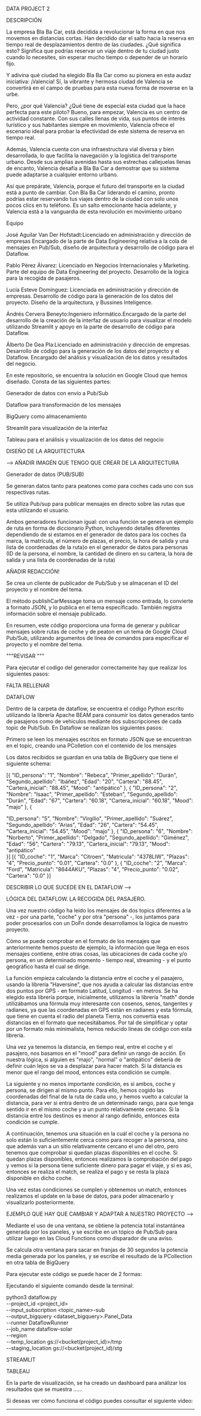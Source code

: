 DATA PROJECT 2

DESCRIPCIÓN

La empresa Bla Ba Car, está decidida a revolucionar la forma en que nos movemos en distancias cortas. Han decidido dar el salto hacia la reserva en tiempo real de desplazamientos dentro de las ciudades. ¿Qué significa esto? Significa que podrías reservar un viaje dentro de tu ciudad justo cuando lo necesites, sin esperar mucho tiempo o depender de un horario fijo.

Y adivina qué ciudad ha elegido Bla Ba Car como su pionera en esta audaz iniciativa: ¡Valencia! Sí, la vibrante y hermosa ciudad de Valencia se convertirá en el campo de pruebas para esta nueva forma de moverse en la urbe.

Pero, ¿por qué Valencia? ¿Qué tiene de especial esta ciudad que la hace perfecta para este piloto? Bueno, para empezar, Valencia es un centro de actividad constante. Con sus calles llenas de vida, sus puntos de interés turístico y sus habitantes siempre en movimiento, Valencia ofrece el escenario ideal para probar la efectividad de este sistema de reserva en tiempo real.

Además, Valencia cuenta con una infraestructura vial diversa y bien desarrollada, lo que facilita la navegación y la logística del transporte urbano. Desde sus amplias avenidas hasta sus estrechas callejuelas llenas de encanto, Valencia desafía a Bla Ba Car a demostrar que su sistema puede adaptarse a cualquier entorno urbano.

Así que prepárate, Valencia, porque el futuro del transporte en la ciudad está a punto de cambiar. Con Bla Ba Car liderando el camino, pronto podrías estar reservando tus viajes dentro de la ciudad con solo unos pocos clics en tu teléfono. Es un salto emocionante hacia adelante, y Valencia está a la vanguardia de esta revolución en movimiento urbano


Equipo

José Aguilar Van Der Hofstadt:Licenciado en administración y dirección de empresas Encargado de la parte de Data Engineering relativa a la cola de mensajes en Pub/Sub, diseño de arquitectura y desarrollo de código para el Dataflow.

Pablo Pérez Álvarez: Licenciado en Negocios Internacionales y Marketing. Parte del equipo de Data Engineering del proyecto. Desarrollo de la lógica para la recogida de pasajeros. 

Lucía Esteve Domínguez: Licenciada en administración y dirección de empresas. Desarrollo de código para la generación de los datos del proyecto. Diseño de la arquitectura, y Bussines Inteligence.

Ándrés Cervera Beneyto:Ingeniero informático.Encargado de la parte del desarrollo de la creación de la interfaz de usuario para visualizar el  modelo utilizando Streamlit y apoyo en la parte de desarrollo de código para Dataflow.

Álberto De Gea Pla:Licenciado en administración y dirección de empresas. Desarrollo de código para la generación de los datos del proyecto y el Dataflow. Encargado del análisis y visualización de los datos y resultados del negocio. 


En este repositorio, se encuentra la solución en Google Cloud que hemos diseñado. Consta de las siguientes partes:

Generador de datos con envío a Pub/Sub

Dataflow para transformación de los mensajes

BigQuery como almacenamiento

Streamlit para visualización de la interfaz 

Tableau para el análisis y visualización de los datos del negocio


DISEÑO DE LA ARQUITECTURA

--> AÑADIR IMAGÉN QUE TENGO QUE CREAR DE LA ARQUITECTURA

Generador de datos (PUB/SUB)

Se generan datos tanto para peatones como para coches cada uno con sus respectivas rutas. 

Se utiliza Pub/sup para publicar mensajes en directo sobre las rutas que esta utilizando el usuario. 

Ambos generadores funcionan igual:  con una función se genera un ejemplo de ruta en forma de diccionario Python, incluyendo detalles diferentes dependiendo de si estamos en el generador de datos para los coches (la marca, la matrícula, el número de plazas, el precio, la hora de salida y una lista de coordenadas de la ruta)o en el generador de datos para personas (ID de la persona, el nombre, la cantidad de dinero en su cartera, la hora de salida y una lista de coordenadas de la ruta)

AÑADIR REDACCIÓN! 


Se crea un cliente de publicador de Pub/Sub y se almacenan el ID del proyecto y el nombre del tema. 

El método publishCarMessage toma un mensaje como entrada, lo convierte a formato JSON, y lo publica en el tema especificado. También registra información sobre el mensaje publicado.

En resumen, este código proporciona una forma de generar y publicar mensajes sobre rutas de coche y de peaton en un tema de Google Cloud Pub/Sub, utilizando argumentos de línea de comandos para especificar el proyecto y el nombre del tema.

"""REVISAR """

Para ejecutar el codigo del generador correctamente hay que realizar los siguientes pasos:

FALTA RELLENAR 

DATAFLOW

Dentro de la carpeta de dataflow, se encuentra el código Python escrito utilizando la librería Apache BEAM para consumir los datos generados tanto de pasajeros como de vehiculos  mediante dos subscripciones de cada topic de Pub/Sub. En Dataflow se realizan los siguientes pasos:

Primero se leen los mensajes escritos en formato JSON que se encuentran en el topic, creando una PColletion con el contenido de los mensajes

Los datos recibidos se guardan en una tabla de BigQuery que tiene el siguiente schema:

 [{
  "ID_persona": "1",
  "Nombre": "Rebeca",
  "Primer_apellido": "Durán",
  "Segundo_apellido": "Ibáñez",
  "Edad": "20",
  "Cartera": "88.45",
  "Cartera_inicial": "88.45",
  "Mood": "antipático"
}, {
  "ID_persona": "2",
  "Nombre": "Isaac",
  "Primer_apellido": "Esteban",
  "Segundo_apellido": "Durán",
  "Edad": "67",
  "Cartera": "60.18",
  "Cartera_inicial": "60.18",
  "Mood": "majo"
}, {

 
  "ID_persona": "5",
  "Nombre": "Virgilio",
  "Primer_apellido": "Suárez",
  "Segundo_apellido": "Arias",
  "Edad": "26",
  "Cartera": "54.45",
  "Cartera_inicial": "54.45",
  "Mood": "majo"
}, {
  "ID_persona": "6",
  "Nombre": "Norberto",
  "Primer_apellido": "Delgado",
  "Segundo_apellido": "Giménez",
  "Edad": "56",
  "Cartera": "79.13",
  "Cartera_inicial": "79.13",
  "Mood": "antipático"  
}]
[{
  "ID_coche": "1",
  "Marca": "Citroen",
  "Matricula": "4378LIW",
  "Plazas": "4",
  "Precio_punto": "0.01",
  "Cartera": "0.0"
}, {
  "ID_coche": "2",
  "Marca": "Ford",
  "Matricula": "8644AKU",
  "Plazas": "4",
  "Precio_punto": "0.02",
  "Cartera": "0.0"
}]

DESCRIBIR LO QUE SUCEDE EN EL DATAFLOW --> 

LÓGICA DEL DATAFLOW. LA RECOGIDA DEL PASAJERO.

Una vez nuestro código ha leido los mensajes de dos topics diferentes a la vez - por una parte, "coche" y por otra "persona" -, los juntamos para poder procesarlos con un DoFn donde desarrollamos la lógica de nuestro proyecto.

Cómo se puede comprobar en el formato de los mensajes que anteriormente hemos puesto de ejemplo, la información que llega en esos mensajes contiene, entre otras cosas, las ubicaciones de cada coche y/o persona, en un determinado momento - tiempo real, streaming - y el punto geográfico hasta el cual se dirige.

La función empieza calculando la distancia entre el coche y el pasajero, usando la librería "Haversine", que nos ayuda a calcular las distancias entre dos puntos por GPS - en formato Latitud, Longitud - en metros. Se ha elegido esta librería porque, inicialmente, utilizamos la librería "math" donde utilizábamos una fórmula muy interesante con cosenos, senos, tangentes y radianes, ya que las coordenadas en GPS están en radianes y esta fórmula, que tiene en cuenta el radio del planeta Tierra, nos convertía esas distancias en el formato que necesitábamos. Por tal de simplificar y optar por un formato más minimalista, hemos reducido líneas de código con esta librería.

Una vez ya tenemos la distancia, en tiempo real, entre el coche y el pasajero, nos basamos en el "mood" para definir un rango de acción. En nuestra lógica, si alguien es "majo", "normal" o "antipático" debería de definir cuán lejos se va a desplazar para hacer match. Si la distancia es menor que el rango del mood, entonces esta condición se cumple.

La siguiente y no menos importante condición, es si ambos, coche y persona, se dirigen al mismo punto. Para ello, hemos cogido las coordenadas del final de la ruta de cada uno, y hemos vuelto a calcular la distancia, para ver si entra dentro de un determinado rango, para que tenga sentido ir en el mismo coche y a un punto relativamente cercano. Si la distancia entre los destinos es menor al rango definido, entonces esta condición se cumple.

A continuación, tenemos una situación en la cuál el coche y la persona no solo están lo suficientemente cerca como para recoger a la persona, sino que además van a un sitio relativamente cercano el uno del otro, pero tenemos que comprobar si quedan plazas disponibles en el coche. Si quedan plazas disponibles, entonces realizamos la comprobación del pago y vemos si la persona tiene suficiente dinero para pagar el viaje, y si es así, entonces se realiza el match, se realiza el pago y se resta la plaza disponible en dicho coche.

Una vez estas condiciones se cumplen y obtenemos un match, entonces realizamos el update en la base de datos, para poder almacenarlo y visualizarlo posteriormente.



EJEMPLO QUE HAY QUE CAMBIAR Y ADAPTAR A NUESTRO PROYECTO --> 

Mediante el uso de una ventana, se obtiene la potencia total instantánea generada por los paneles, y se escribe en un tópico de Pub/Sub para utilizar luego en las Cloud Functions como disparador de una aviso.

Se calcula otra ventana para sacar en franjas de 30 segundos la potencia media generada por los paneles, y se escribe el resultado de la PCollection en otra tabla de BigQuery

Para ejecutar este código se puede hacer de 2 formas:

Ejecutando el siguiente comando desde la terminal:

python3 dataflow.py \
    --project_id <project_id> \
    --input_subscription <topic_name>-sub \
    --output_bigquery <dataset_bigquery>.Panel_Data \
    --runner DataflowRunner \
    --job_name dataflow-solar \
    --region <GCP region> \
    --temp_location gs://<bucket(project_id)>/tmp \
    --staging_location gs://<bucket(project_id)/stg


STREAMLIT


TABLEAU

En la parte de visualización, se ha creado un dashboard para análizar los resultados que se muestra ...... 



Si deseas ver cómo funciona el código puedes consultar el siguiente vídeo:

---





